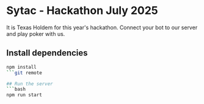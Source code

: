 # Sytac - Hackathon July 2025 

It is Texas Holdem for this year's hackathon. Connect your bot to our server and play poker with us.

## Install dependencies
```bash
npm install
```git remote

## Run the server
```bash
npm run start
```
